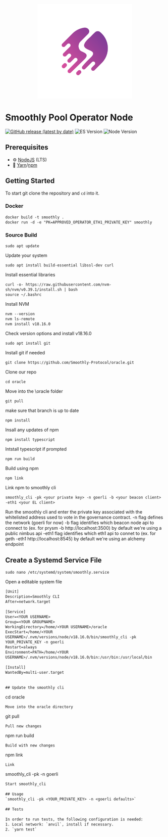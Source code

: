 <p align="center"><a href="https://0xsmoothly.notion.site/"><img width="300" title="Smoothly" src='assets/web_logo.png' /></a></p>

# Smoothly Pool Operator Node

[![GitHub release (latest by date)](https://img.shields.io/github/v/release/Smoothly-Protocol/oracle?label=Github)](https://github.com/Smoothly-Protocol/oracle/releases)
![ES Version](https://img.shields.io/badge/ES-2020-yellow)
![Node Version](https://img.shields.io/badge/node-18.x-green)

## Prerequisites

- :gear: [NodeJS](https://nodejs.org/) (LTS)
- :toolbox: [Yarn](https://yarnpkg.com/)/[npm](https://npmjs.com/)

## Getting Started 

To start git clone the repository and `cd` into it.

### Docker

```
docker build -t smoothly .
docker run -d -e "PK=APPROVED_OPERATOR_ETH1_PRIVATE_KEY" smoothly
```

### Source Build

```
sudo apt update
```
Update your system
```
sudo apt install build-essential libssl-dev curl
```
Install essential libraries
```
curl -o- https://raw.githubusercontent.com/nvm-sh/nvm/v0.39.1/install.sh | bash
source ~/.bashrc
``` 
Install NVM
```
nvm --version
nvm ls-remote
nvm install v18.16.0
```
Check version options and install v18.16.0
```
sudo apt install git
```
Install git if needed
```
git clone https://github.com/Smoothly-Protocol/oracle.git
```
Clone our repo
```
cd oracle
```
Move into the \oracle folder
```
git pull
```
make sure that branch is up to date
```
npm install
``` 
Insall any updates of npm
```
npm install typescript
```
Intstall typescript if prompted
```
npm run build
```
Build using npm
```
npm link
```
Link npm to smoothly cli
```
smoothly_cli -pk <your private key> -n goerli -b <your beacon client> -eth1 <your EL client>
```
Run the smoothly cli and enter the private key associated with the whitelisted address used to vote in the governance contract. 
-n flag defines the network (goerli for now) 
-b flag identifies which beacon node api to connect to (ex. for prysm -b http://localhost:3500) by default we're using a public nimbus api
-eth1 flag identifies which eth1 api to connet to (ex. for geth -eth1 http://localhost:8545) by default we're using an alchemy endpoint

## Create a Systemd Service File
```
sudo nano /etc/systemd/system/smoothly.service
```
Open a editable system file
```
[Unit]
Description=Smoothly CLI
After=network.target

[Service]
User=<YOUR USERNAME>
Group=<YOUR GROUPNAME>
WorkingDirectory=/home/<YOUR USERNAME>/oracle
ExecStart=/home/<YOUR USERNAME>/.nvm/versions/node/v18.16.0/bin/smoothly_cli -pk YOUR_PRIVATE_KEY -n goerli
Restart=always
Environment=PATH=/home/<YOUR USERNAME>/.nvm/versions/node/v18.16.0/bin:/usr/bin:/usr/local/bin

[Install]
WantedBy=multi-user.target


## Update the smoothly cli
```
cd oracle
```
Move into the oracle directory
```
git pull
```
Pull new changes 
```
npm run build
```
Build with new changes
```
npm link
```
Link 
```
smoothly_cli -pk <your private key> -n goerli
```
Start smoothly_cli

## Usage 
`smoothly_cli -pk <YOUR_PRIVATE_KEY> -n <goerli defaults>` 

## Tests 

In order to run tests, the following configuration is needed:  
1. Local network: `anvil`, install if necessary.
2. `yarn test`
